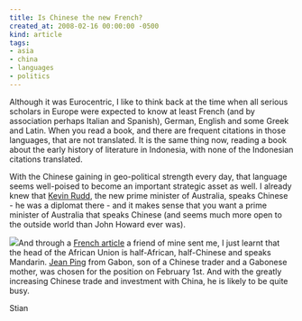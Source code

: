 ```yaml
---
title: Is Chinese the new French?
created_at: 2008-02-16 00:00:00 -0500
kind: article
tags:
- asia
- china
- languages
- politics
---
```


Although it was Eurocentric, I like to think back at the time when all
serious scholars in Europe were expected to know at least French (and by
association perhaps Italian and Spanish), German, English and some Greek
and Latin. When you read a book, and there are frequent citations in
those languages, that are not translated. It is the same thing now,
reading a book about the early history of literature in Indonesia, with
none of the Indonesian citations translated.

With the Chinese gaining in geo-political strength every day, that
language seems well-poised to become an important strategic asset as
well. I already knew that [Kevin
Rudd](http://en.wikipedia.org/wiki/Kevin_Rudd), the new prime minister
of Australia, speaks Chinese - he was a diplomat there - and it makes
sense that you want a prime minister of Australia that speaks Chinese
(and seems much more open to the outside world than John Howard ever
was).

![](http://www.cooperation-internationale.com/IMG/arton553.jpg)And
through a [French
article](http://www.rue89.com/chinatown/jean-ping-un-dirigeant-africain-aux-accents-chinois)
a friend of mine sent me, I just learnt that the head of the African
Union is half-African, half-Chinese and speaks Mandarin. [Jean
Ping](http://en.wikipedia.org/wiki/Jean_Ping) from Gabon, son of a
Chinese trader and a Gabonese mother, was chosen for the position on
February 1st. And with the greatly increasing Chinese trade and
investment with China, he is likely to be quite busy.

Stian
